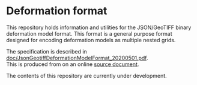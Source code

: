 Deformation format
==================

This repository holds information and utilities for the JSON/GeoTIFF binary
deformation model format.  This format is a general purpose format designed 
for encoding deformation models as multiple nested grids.  

The specification is described in [doc/JsonGeotiffDeformationModelFormat_20200501.pdf](https://github.com/linz/deformation-model-format/blob/master/doc/JsonGeotiffDeformationModelFormat_20200501.pdf).  
This is produced from on an online [source document](https://docs.google.com/document/d/1wiyrAmzqh8MZlzHSp3wf594Ob_M1LeFtDA5swuzvLZY).

The contents of this repository are currently under development.
